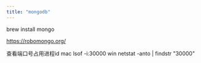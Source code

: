 ```yaml
---
title: "mongodb"
---
```


brew install mongo

https://robomongo.org/ 

查看端口号占用进程id
mac lsof -i:30000
win netstat -anto | findstr "30000"